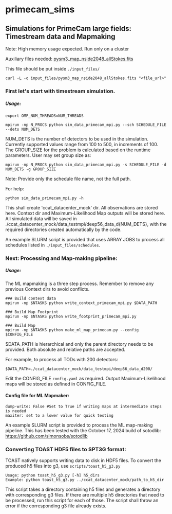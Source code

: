 # primecam_sims
## Simulations for PrimeCam large fields: Timestream data and Mapmaking

Note: High memory usage expected. Run only on a cluster

Auxiliary files needed: 
[pysm3_map_nside2048_allStokes.fits](https://www.dropbox.com/scl/fi/gm4xuhguht5dx848d9e69/pysm3_map_nside2048_allStokes.fits?rlkey=0qga1dkj6442vxrnvku3pcrlx&dl=0)

This file should be put inside `./input_files/`

```
curl -L -o input_files/pysm3_map_nside2048_allStokes.fits "<file_url>"
```

### First let's start with timestream simulation.

##### Usage: 

```
export OMP_NUM_THREADS=NUM_THREADS

mpirun -np N_PROCS python sim_data_primecam_mpi.py --sch SCHEDULE_FILE --dets NUM_DETS
```

NUM_DETS is the number of detectors to be used in the simulation. Currently supported values range from 100 to 500, in increments of 100.
The GROUP_SIZE for the problem is calculated based on the runtime parameters. User may set group size as:

```
mpirun -np N_PROCS python sim_data_primecam_mpi.py -s SCHEDULE_FILE -d NUM_DETS -g GROUP_SIZE
```

Note: Provide only the schedule file name, not the full path.

For help:
```
python sim_data_primecam_mpi.py -h
```

This shall create 'ccat_datacenter_mock' dir. All observations are stored here. 
Context dir and Maximum-Likelihood Map outputs will be stored here.
All simulated data will be saved in ./ccat_datacenter_mock/data_testmpi/deep56_data_d{NUM_DETS}, with the required directories created automatically by the code.

An example SLURM script is provided that uses ARRAY JOBS to process all schedules listed in `./input_files/schedules`. 

### Next: Processing and Map-making pipeline:

##### Usage:
The ML mapmaking is a three step process. Remember to remove any previous Context dirs to avoid conflicts.

```
### Build context data
mpirun -np $NTASKS python write_context_primecam_mpi.py $DATA_PATH

### Build Map Footprint
mpirun -np $NTASKS python write_footprint_primecam_mpi.py

### Build Map
mpirun -np $NTASKS python make_ml_map_primecam.py --config $CONFIG_FILE
```

$DATA_PATH is hierarchical and only the parent directory needs to be provided. Both absolute and relative paths are accepted.

For example, to process all TODs with 200 detectors:
```
$DATA_PATH=./ccat_datacenter_mock/data_testmpi/deep56_data_d200/
```
Edit the CONFIG_FILE `config.yaml` as required. Output Maximum-Likelihood maps will be stored as defined in CONFIG_FILE. 

#### Config file for ML Mapmaker:
```
dump-write: False #Set to True if writing maps at intermediate steps is needed
maxiter: set to a lower value for quick testing
```

An example SLURM script is provided to process the ML map-making pipeline. This has been tested with the October 17, 2024 build of sotodlib: https://github.com/simonsobs/sotodlib

### Converting TOAST HDF5 files to SPT3G format:

TOAST natively supports writing data to disk in HDF5 files.
To convert the produced h5 files into g3, use `scripts/toast_h5_g3.py`

```
Usage: python toast_h5_g3.py [-h] h5_dirs
Example: python toast_h5_g3.py ../ccat_datacenter_mock/path_to_h5_dir
```

This script takes a directory containing h5 files and generates a directory with
corresponding g3 files. If there are multiple h5 directories that need to be processed,
run this script for each of those. The script shall throw an error if the corresponding 
g3 file already exists.

